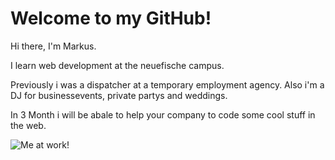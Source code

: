 # Welcome to my GitHub!

Hi there, I'm Markus.

I learn web development at the neuefische campus.

Previously i was a dispatcher at a temporary employment agency. Also i'm a DJ for businessevents, private partys and weddings.

In 3 Month i will be abale to help your company to code some cool stuff in the web.

![Me at work!](https://www.instagram.com/p/CgHU1yON-w0/)
